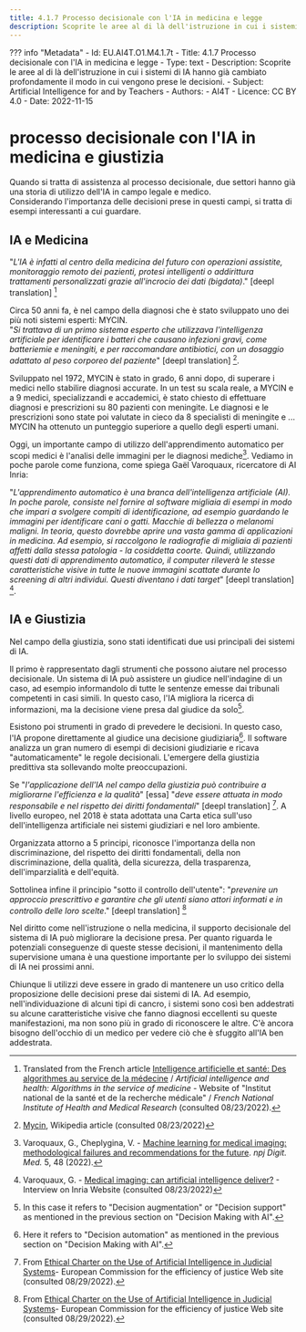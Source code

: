 ```yaml
---
title: 4.1.7 Processo decisionale con l'IA in medicina e legge
description: Scoprite le aree al di là dell'istruzione in cui i sistemi di IA hanno già cambiato profondamente il modo in cui vengono prese le decisioni.
---
```

??? info "Metadata"
    - Id: EU.AI4T.O1.M4.1.7t
    - Title: 4.1.7 Processo decisionale con l'IA in medicina e legge
    - Type: text
    - Description: Scoprite le aree al di là dell'istruzione in cui i sistemi di IA hanno già cambiato profondamente il modo in cui vengono prese le decisioni.
    - Subject: Artificial Intelligence for and by Teachers
    - Authors:
        - AI4T 
    - Licence: CC BY 4.0
    - Date: 2022-11-15

# processo decisionale con l'IA in medicina e giustizia

Quando si tratta di assistenza al processo decisionale, due settori hanno già una storia di utilizzo dell'IA in campo legale e medico.  
Considerando l'importanza delle decisioni prese in questi campi, si tratta di esempi interessanti a cui guardare.

## IA e Medicina

"*L'IA è infatti al centro della medicina del futuro con operazioni assistite, monitoraggio remoto dei pazienti, protesi intelligenti o addirittura trattamenti personalizzati grazie all'incrocio dei dati (bigdata)*." [deepl translation] [^1]

Circa 50 anni fa, è nel campo della diagnosi che è stato sviluppato uno dei più noti sistemi esperti: MYCIN.  
"*Si trattava di un primo sistema esperto che utilizzava l'intelligenza artificiale per identificare i batteri che causano infezioni gravi, come batteriemie e meningiti, e per raccomandare antibiotici, con un dosaggio adattato al peso corporeo del paziente*" [deepl translation] [^2].

Sviluppato nel 1972, MYCIN è stato in grado, 6 anni dopo, di superare i medici nello stabilire diagnosi accurate. In un test su scala reale, a MYCIN e a 9 medici, specializzandi e accademici, è stato chiesto di effettuare diagnosi e prescrizioni su 80 pazienti con meningite. Le diagnosi e le prescrizioni sono state poi valutate in cieco da 8 specialisti di meningite e ... MYCIN ha ottenuto un punteggio superiore a quello degli esperti umani.

Oggi, un importante campo di utilizzo dell'apprendimento automatico per scopi medici è l'analisi delle immagini per le diagnosi mediche[^3]. Vediamo in poche parole come funziona, come spiega Gaël Varoquaux, ricercatore di AI Inria:

"*L'apprendimento automatico è una branca dell'intelligenza artificiale (AI). In poche parole, consiste nel fornire al software migliaia di esempi in modo che impari a svolgere compiti di identificazione, ad esempio guardando le immagini per identificare cani o gatti. Macchie di bellezza o melanomi maligni. In teoria, questo dovrebbe aprire una vasta gamma di applicazioni in medicina. Ad esempio, si raccolgono le radiografie di migliaia di pazienti affetti dalla stessa patologia - la cosiddetta coorte. Quindi, utilizzando questi dati di apprendimento automatico, il computer rileverà le stesse caratteristiche visive in tutte le nuove immagini scattate durante lo screening di altri individui. Questi diventano i dati target*" [deepl translation] [^4].

## IA e Giustizia

Nel campo della giustizia, sono stati identificati due usi principali dei sistemi di IA.

Il primo è rappresentato dagli strumenti che possono aiutare nel processo decisionale. Un sistema di IA può assistere un giudice nell'indagine di un caso, ad esempio informandolo di tutte le sentenze emesse dai tribunali competenti in casi simili. In questo caso, l'IA migliora la ricerca di informazioni, ma la decisione viene presa dal giudice da solo[^5].

Esistono poi strumenti in grado di prevedere le decisioni. In questo caso, l'IA propone direttamente al giudice una decisione giudiziaria[^6]. Il software analizza un gran numero di esempi di decisioni giudiziarie e ricava "automaticamente" le regole decisionali. L'emergere della giustizia predittiva sta sollevando molte preoccupazioni.

Se "*l'applicazione dell'IA nel campo della giustizia può contribuire a migliorarne l'efficienza e la qualità*" [essa] "*deve essere attuata in modo responsabile e nel rispetto dei diritti fondamentali*" [deepl translation] [^7]. A livello europeo, nel 2018 è stata adottata una Carta etica sull'uso dell'intelligenza artificiale nei sistemi giudiziari e nel loro ambiente.

Organizzata attorno a 5 principi, riconosce l'importanza della non discriminazione, del rispetto dei diritti fondamentali, della non discriminazione, della qualità, della sicurezza, della trasparenza, dell'imparzialità e dell'equità.

Sottolinea infine il principio "sotto il controllo dell'utente": "*prevenire un approccio prescrittivo e garantire che gli utenti siano attori informati e in controllo delle loro scelte*." [deepl translation] [^7]

Nel diritto come nell'istruzione o nella medicina, il supporto decisionale del sistema di IA può migliorare la decisione presa. Per quanto riguarda le potenziali conseguenze di queste stesse decisioni, il mantenimento della supervisione umana è una questione importante per lo sviluppo dei sistemi di IA nei prossimi anni.

Chiunque li utilizzi deve essere in grado di mantenere un uso critico della proposizione delle decisioni prese dai sistemi di IA. Ad esempio, nell'individuazione di alcuni tipi di cancro, i sistemi sono così ben addestrati su alcune caratteristiche visive che fanno diagnosi eccellenti su queste manifestazioni, ma non sono più in grado di riconoscere le altre. C'è ancora bisogno dell'occhio di un medico per vedere ciò che è sfuggito all'IA ben addestrata.

[^1]: Translated from the French article [Intelligence artificielle et santé: Des algorithmes au service de la médecine](https://www.inserm.fr/dossier/intelligence-artificielle-et-sante/) / *Artificial intelligence and health: Algorithms in the service of medicine* - Website of "Institut national de la santé et de la recherche médicale" / *French National Institute of Health and Medical Research* (consulted 08/23/2022).

[^2]: [Mycin](https://en.wikipedia.org/wiki/Mycin), Wikipedia article (consulted 08/23/2022)

[^3]: Varoquaux, G., Cheplygina, V. - [Machine learning for medical imaging: methodological failures and recommendations for the future](https://doi.org/10.1038/s41746-022-00592-y). *npj Digit. Med.* 5, 48 (2022).

[^4]: Varoquaux, G. - [Medical imaging: can artificial intelligence deliver?](https://www.inria.fr/en/medical-imagingartificial-intelligence-automatic-learning) - Interview on Inria Website (consulted 08/23/2022)

[^5]: In this case it refers to "Decision augmentation" or "Decision support" as mentioned in the previous section on "Decision Making with AI".

[^6]: Here it refers to "Decision automation" as mentioned in the previous section on "Decision Making with AI".

[^7]: From [Ethical Charter on the Use of Artificial Intelligence in Judicial Systems](https://www.coe.int/en/web/cepej/cepej-european-ethical-charter-on-the-use-of-artificial-intelligence-ai-in-judicial-systems-and-their-environment)- European Commission for the efficiency of justice Web site (consulted 08/29/2022).
